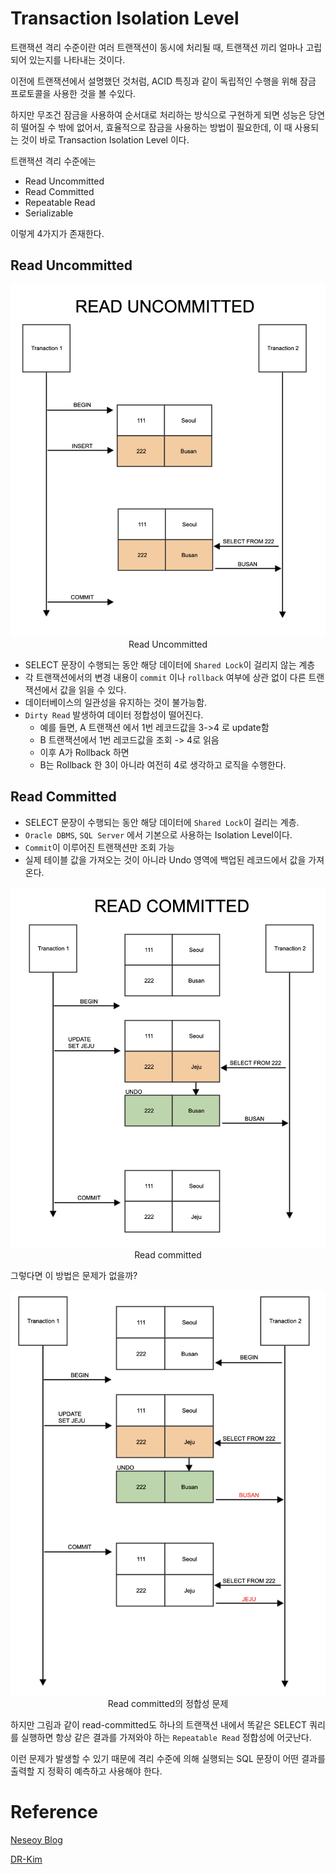 # Transaction Isolation Level

트랜잭션 격리 수준이란 여러 트랜잭션이 동시에 처리될 때, 트랜잭션 끼리 얼마나 고립되어 있는지를 나타내는 것이다.

이전에 트랜잭션에서 설명했던 것처럼, ACID 특징과 같이 독립적인 수행을 위해 잠금 프로토콜을 사용한 것을 볼 수있다.

하지만 무조건 잠금을 사용하여 순서대로 처리하는 방식으로 구현하게 되면 성능은 당연히 떨어질 수 밖에 없어서, 효율적으로 잠금을 사용하는 방법이 필요한데, 이 때 사용되는 것이 바로 Transaction Isolation Level 이다.

트랜잭션 격리 수준에는

- Read Uncommitted
- Read Committed
- Repeatable Read
- Serializable

이렇게 4가지가 존재한다.

## Read Uncommitted

<p align="center">
  <img src="./img/read_uncommited.png">
  <br/> Read Uncommitted
</p>

- SELECT 문장이 수행되는 동안 해당 데이터에 `Shared Lock`이 걸리지 않는 계층
- 각 트랜잭션에서의 변경 내용이 `commit` 이나 `rollback` 여부에 상관 없이 다른 트랜잭션에서 값을 읽을 수 있다.
- 데이터베이스의 일관성을 유지하는 것이 불가능함.
- `Dirty Read` 발생하여 데이터 정합성이 떨어진다.
  - 예를 들면, A 트랜잭션 에서 1번 레코드값을 3->4 로 update함
  - B 트랜잭션에서 1번 레코드값을 조회 -> 4로 읽음
  - 이후 A가 Rollback 하면
  - B는 Rollback 한 3이 아니라 여전히 4로 생각하고 로직을 수행한다.

## Read Committed

- SELECT 문장이 수행되는 동안 해당 데이터에 `Shared Lock`이 걸리는 계층.
- `Oracle DBMS`, `SQL Server` 에서 기본으로 사용하는 Isolation Level이다.
- `Commit`이 이루어진 트랜잭션만 조회 가능
- 실제 테이블 값을 가져오는 것이 아니라 Undo 영역에 백업된 레코드에서 값을 가져온다.

<p align="center">
  <img src="./img/read_committed.png">
  <br/> Read committed
</p>

그렇다면 이 방법은 문제가 없을까?

<p align="center">
  <img src="./img/read_committed2.png">
  <br/> Read committed의 정합성 문제
</p>

하지만 그림과 같이 read-committed도 하나의 트랜잭션 내에서 똑같은 SELECT 쿼리를 실행하면 항상 같은 결과를 가져와야 하는 `Repeatable Read` 정합성에 어긋난다.

이런 문제가 발생할 수 있기 때문에 격리 수준에 의해 실행되는 SQL 문장이 어떤 결과를 출력할 지 정확히 예측하고 사용해야 한다.

# Reference

[Neseoy Blog](https://nesoy.github.io/articles/2019-05/Database-Transaction-isolation)

[DR-Kim](https://dar0m.tistory.com/225)
